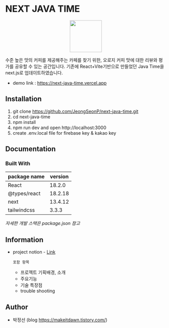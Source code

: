 # NEXT JAVA TIME

<div align="center">
<img src="https://firebasestorage.googleapis.com/v0/b/javatime-6eaed.appspot.com/o/coffeeBean.png?alt=media&token=a0d30ecd-2d19-4207-8179-8612c251c1ef&_gl=1*1k3hhpp*_ga*MTIzOTI2NTE2NC4xNjgxNzM3NTEz*_ga_CW55HF8NVT*MTY5NzcwNzczMy4xNDQuMS4xNjk3NzA3ODIyLjM0LjAuMA.." width="100">
</div>

수준 높은 맛의 커피를 제공해주는 카페를 찾기 위한,
오로지 커피 맛에 대한 리뷰와 평가를 공유할 수 있는 공간입니다.
기존에 React+Vite기반으로 만들었던 Java Time을 next.js로 업데이트하였습니다.

- demo link : https://next-java-time.vercel.app

## Installation

1. git clone https://github.com/JeongSeonP/next-java-time.git
2. cd next-java-time
3. npm install
4. npm run dev and open http://localhost:3000
5. create .env.local file for firebase key & kakao key

## Documentation

### Built With

| package name | version |
| ------------ | ------- |
| React        | 18.2.0  |
| @types/react | 18.2.18 |
| next         | 13.4.12 |
| tailwindcss  | 3.3.3   |

_자세한 개발 스택은 package.json 참고_

## Information

- project notion - [Link](https://fierce-catfish-3a3.notion.site/_NEXT-JAVA-TIME-25eae960263e40a495fb7a077285f96f?pvs=4)

  `포함 항목`

  - 프로젝트 기획배경, 소개
  - 주요기능
  - 기술 특장점
  - trouble shooting

## Author

- 박정선 (blog https://makeitdawn.tistory.com/)
